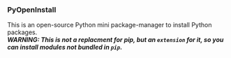 ### PyOpenInstall
This is an open-source Python mini package-manager to install Python packages.  
***WARNING: This is not a replacment for pip, but an `extension` for it, so you can install modules not bundled in `pip`.***